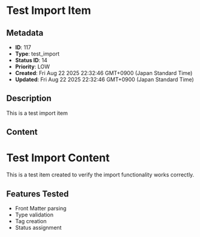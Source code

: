 # Test Import Item

## Metadata

- **ID**: 117
- **Type**: test_import
- **Status ID**: 14
- **Priority**: LOW
- **Created**: Fri Aug 22 2025 22:32:46 GMT+0900 (Japan Standard Time)
- **Updated**: Fri Aug 22 2025 22:32:46 GMT+0900 (Japan Standard Time)

## Description

This is a test import item

## Content

# Test Import Content

This is a test item created to verify the import functionality works correctly.

## Features Tested
- Front Matter parsing
- Type validation
- Tag creation
- Status assignment
